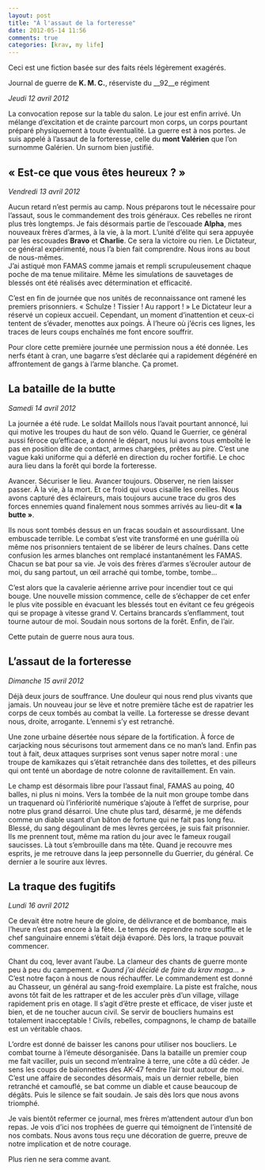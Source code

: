 ```yaml
---
layout: post
title: "À l'assaut de la forteresse"
date: 2012-05-14 11:56
comments: true
categories: [krav, my life]
---
```

Ceci est une fiction basée sur des faits réels légèrement exagérés.

Journal de guerre de __K. M. C.__, réserviste du __92__e régiment
<!--more-->
_Jeudi 12 avril 2012_

La convocation repose sur la table du salon. Le jour est enfin arrivé. Un mélange d’excitation et de crainte parcourt mon corps, un corps pourtant préparé physiquement à toute éventualité. La guerre est à nos portes. Je suis appelé à l’assaut de la forteresse, celle du __mont Valérien__ que l’on surnomme Galérien. Un surnom bien justifié.

« Est-ce que vous êtes heureux ? »
------
_Vendredi 13 avril 2012_

Aucun retard n’est permis au camp. Nous préparons tout le nécessaire pour l’assaut, sous le commandement des trois généraux. Ces rebelles ne riront plus très longtemps. Je fais désormais partie de l’escouade __Alpha__, mes nouveaux frères d’armes, à la vie, à la mort. L’unité d’élite qui sera appuyée par les escouades __Bravo__ et __Charlie__. Ce sera la victoire ou rien. Le Dictateur, ce général expérimenté, nous l’a bien fait comprendre. Nous irons au bout de nous-mêmes.  
J’ai astiqué mon FAMAS comme jamais et rempli scrupuleusement chaque poche de ma tenue militaire. Même les simulations de sauvetages de blessés ont été réalisés avec détermination et efficacité.

C’est en fin de journée que nos unités de reconnaissance ont ramené les premiers prisonniers. «&nbsp;Schulze ! Tissier ! Au rapport !&nbsp;» Le Dictateur leur a réservé un copieux accueil. Cependant, un moment d’inattention et ceux-ci tentent de s’évader, menottes aux poings. À l’heure où j’écris ces lignes, les traces de leurs coups enchaînés me font encore souffrir.

Pour clore cette première journée une permission nous a été donnée. Les nerfs étant à cran, une bagarre s’est déclarée qui a rapidement dégénéré en affrontement de gangs à l’arme blanche. Ça promet.

La bataille de la butte
-----
_Samedi 14 avril 2012_

La journée a été rude. Le soldat Maillols nous l’avait pourtant annoncé, lui qui motive les troupes du haut de son vélo. Quand le Guerrier, ce général aussi féroce qu’efficace, a donné le départ, nous lui avons tous emboîté le pas en position dite de contact, armes chargées, prêtes au pire. C’est une vague kaki uniforme qui a déferlé en direction du rocher fortifié. Le choc aura lieu dans la forêt qui borde la forteresse.

Avancer. Sécuriser le lieu. Avancer toujours. Observer, ne rien laisser passer. À la vie, à la mort. Et ce froid qui vous cisaille les oreilles. Nous avons capturé des éclaireurs, mais toujours aucune trace du gros des forces ennemies quand finalement nous sommes arrivés au lieu-dit __«&nbsp;la butte&nbsp;»__.

Ils nous sont tombés dessus en un fracas soudain et assourdissant. Une embuscade terrible. Le combat s’est vite transformé en une guérilla où même nos prisonniers tentaient de se libérer de leurs chaînes. Dans cette confusion les armes blanches ont remplacé instantanément les FAMAS. Chacun se bat pour sa vie. Je vois des frères d’armes s’écrouler autour de moi, du sang partout, un œil arraché qui tombe, tombe, tombe...

C’est alors que la cavalerie aérienne arrive pour incendier tout ce qui bouge. Une nouvelle mission commence, celle de s’échapper de cet enfer le plus vite possible en évacuant les blessés tout en évitant ce feu grégeois qui se propage à vitesse grand V. Certains brancards s’enflamment, tout tourne autour de moi. Soudain nous sortons de la forêt. Enfin, de l’air.

Cette putain de guerre nous aura tous.

L’assaut de la forteresse
-----
_Dimanche 15 avril 2012_

Déjà deux jours de souffrance. Une douleur qui nous rend plus vivants que jamais. Un nouveau jour se lève et notre première tâche est de rapatrier les corps de ceux tombés au combat la veille. La forteresse se dresse devant nous, droite, arrogante. L’ennemi s’y est retranché.

Une zone urbaine désertée nous sépare de la fortification. À force de carjacking nous sécurisons tout armement dans ce no man’s land. Enfin pas tout à fait, deux attaques surprises sont venus saper notre moral : une troupe de kamikazes qui s’était retranchée dans des toilettes, et des pilleurs qui ont tenté un abordage de notre colonne de ravitaillement. En vain.

Le champ est désormais libre pour l’assaut final, FAMAS au poing, 40 balles, ni plus ni moins. Vers la tombée de la nuit mon groupe tombe dans un traquenard où l’infériorité numérique s’ajoute à l’effet de surprise, pour notre plus grand désarroi. Une chute plus tard, désarmé, je me défends comme un diable usant d’un bâton de fortune qui ne fait pas long feu. Blessé, du sang dégoulinant de mes lèvres gercées, je suis fait prisonnier. Ils me prennent tout, même ma ration du jour avec le fameux rougail saucisses. Là tout s’embrouille dans ma tête. Quand je recouvre mes esprits, je me retrouve dans la jeep personnelle du Guerrier, du général. Ce dernier a le sourire aux lèvres.

La traque des fugitifs
-----
_Lundi 16 avril 2012_

Ce devait être notre heure de gloire, de délivrance et de bombance, mais l’heure n’est pas encore à la fête. Le temps de reprendre notre souffle et le chef sanguinaire ennemi s’était déjà évaporé. Dès lors, la traque pouvait commencer.

Chant du coq, lever avant l’aube. La clameur des chants de guerre monte peu à peu du campement. _«&nbsp;Quand j’ai décidé de faire du krav maga...&nbsp;»_ C’est notre façon à nous de nous réchauffer. Le commandement est donné au Chasseur, un général au sang-froid exemplaire. La piste est fraîche, nous avons tôt fait de les rattraper et de les acculer près d’un village, village rapidement pris en otage. Il s’agit d’être preste et efficace, de viser juste et bien, et de ne toucher aucun civil. Se servir de boucliers humains est totalement inacceptable ! Civils, rebelles, compagnons, le champ de bataille est un véritable chaos.

L’ordre est donné de baisser les canons pour utiliser nos boucliers. Le combat tourne à l’émeute désorganisée. Dans la bataille un premier coup me fait vaciller, puis un second m’entraîne à terre, une côte a dû céder. Je sens les coups de baïonnettes des AK-47 fendre l’air tout autour de moi. C’est une affaire de secondes désormais, mais un dernier rebelle, bien retranché et camouflé, se bat comme un diable et cause beaucoup de dégâts. Puis le silence se fait soudain. Je sais dès lors que nous avons triomphé.

Je vais bientôt refermer ce journal, mes frères m’attendent autour d’un bon repas. Je vois d’ici nos trophées de guerre qui témoignent de l’intensité de nos combats. Nous avons tous reçu une décoration de guerre, preuve de notre implication et de notre courage.

Plus rien ne sera comme avant.
